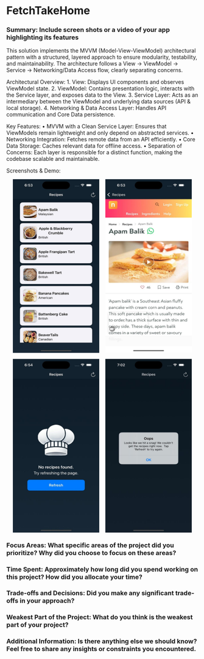 # FetchTakeHome

### Summary: Include screen shots or a video of your app highlighting its features
This solution implements the MVVM (Model-View-ViewModel) architectural pattern with a structured, layered approach to ensure modularity, testability, and maintainability. The architecture follows a View → ViewModel → Service → Networking/Data Access flow, clearly separating concerns.

Architectural Overview:
	1.	View: Displays UI components and observes ViewModel state.
	2.	ViewModel: Contains presentation logic, interacts with the Service layer, and exposes data to the View.
	3.	Service Layer: Acts as an intermediary between the ViewModel and underlying data sources (API & local storage).
	4.	Networking & Data Access Layer: Handles API communication and Core Data persistence.

Key Features:
	•	MVVM with a Clean Service Layer: Ensures that ViewModels remain lightweight and only depend on abstracted services.
	•	Networking Integration: Fetches remote data from an API efficiently.
	•	Core Data Storage: Caches relevant data for offline access.
	•	Separation of Concerns: Each layer is responsible for a distinct function, making the codebase scalable and maintainable.

Screenshots & Demo:
<div style="display: flex; flex-wrap: wrap; justify-content: center; gap: 16px;">

  <img src="images/resized_image_4.jpeg" alt="Image 1" style="width: 45%; height: auto;">
  <img src="images/resized_image_2.jpeg" alt="Image 2" style="width: 45%; height: auto;">
  
  <img src="images/resized_image_3.jpeg" alt="Image 3" style="width: 45%; height: auto;">
  <img src="images/resized_image_1.jpeg" alt="Image 4" style="width: 45%; height: auto;">
</div>


### Focus Areas: What specific areas of the project did you prioritize? Why did you choose to focus on these areas?

### Time Spent: Approximately how long did you spend working on this project? How did you allocate your time?

### Trade-offs and Decisions: Did you make any significant trade-offs in your approach?

### Weakest Part of the Project: What do you think is the weakest part of your project?

### Additional Information: Is there anything else we should know? Feel free to share any insights or constraints you encountered.
